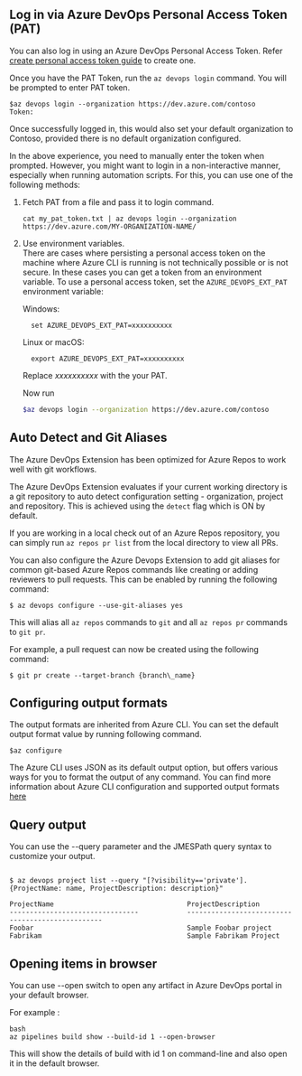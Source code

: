 ## Log in via Azure DevOps Personal Access Token (PAT)
You can also log in using an Azure DevOps Personal Access Token. Refer [create personal access token guide](https://docs.microsoft.com/en-us/azure/devops/organizations/accounts/use-personal-access-tokens-to-authenticate?view=vsts#create-personal-access-tokens-to-authenticate-access) to create one. 

Once you have the PAT Token, run the `az devops login` command. You will be prompted to enter PAT token.
```
$az devops login --organization https://dev.azure.com/contoso
Token:
```
Once successfully logged in, this would also set your default organization to Contoso, provided there is no default organization configured. 

In the above experience, you need to manually enter the token when prompted. However, you might want to login in a non-interactive manner, especially when running automation scripts. For this, you can use one of the following methods:

1. Fetch PAT from a file and pass it to login command.
    ```
    cat my_pat_token.txt | az devops login --organization https://dev.azure.com/MY-ORGANIZATION-NAME/
    ```
2. Use environment variables.  
There are cases where persisting a personal access token on the machine where Azure CLI is running is not technically possible or is not secure. In these cases you can get a token from an environment variable.
To use a personal access token, set the `AZURE_DEVOPS_EXT_PAT` environment variable:

    Windows:
    ```
      set AZURE_DEVOPS_EXT_PAT=xxxxxxxxxx
    ```
    Linux or macOS:
    ```
      export AZURE_DEVOPS_EXT_PAT=xxxxxxxxxx
    ```
    Replace *xxxxxxxxxx* with the your PAT.

    Now run
    ```bash
    $az devops login --organization https://dev.azure.com/contoso
    ```
## Auto Detect and Git Aliases
The Azure DevOps Extension has been optimized for Azure Repos to work well with git workflows. 

The Azure DevOps Extension evaluates if your current working directory is a git repository to auto detect configuration setting - organization, project and repository. This is achieved using the `detect` flag which is ON by default. 

If you are working in a local check out of an Azure Repos repository, you can simply run `az repos pr list` from the local directory to view all PRs.

You can also configure the Azure Devops Extension to add git aliases for common git-based Azure Repos commands like creating or adding reviewers to pull requests. This can be enabled by running the following command:

```
$ az devops configure --use-git-aliases yes
```
This will alias all `az repos` commands to `git` and all `az repos pr` commands to `git pr`.

For example, a pull request can now be created using the following command:
```
$ git pr create --target-branch {branch\_name}
```

## Configuring output formats

The output formats are inherited from Azure CLI. You can set the default output format value by running following command.
```
$az configure
```

The Azure CLI uses JSON as its default output option, but offers various ways for you to format the output of any command.  You can find more information about Azure CLI configuration and supported output formats [here](https://docs.microsoft.com/en-us/cli/azure/format-output-azure-cli?view=azure-cli-latest)

## Query output
You can use the --query parameter and the JMESPath query syntax to customize your output.

```

$ az devops project list --query "[?visibility=='private'].{ProjectName: name, ProjectDescription: description}"

ProjectName                                 ProjectDescription
--------------------------------            -------------------------------------------------
Foobar                                      Sample Foobar project
Fabrikam                                    Sample Fabrikam Project
```

## Opening items in browser

You can use --open switch to open any artifact in Azure DevOps portal in your default browser.

For example :
```
bash
az pipelines build show --build-id 1 --open-browser 
```
This will show the details of build with id 1 on command-line and also open it in the default browser.
